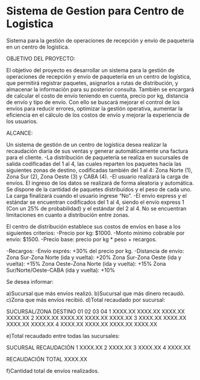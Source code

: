 # Sistema de Gestion para Centro de Logistica
Sistema para la gestión de operaciones de recepción y envío de paquetería en un centro de logística. 

OBJETIVO DEL PROYECTO:

El objetivo del proyecto es desarrollar un sistema para la gestión de operaciones de recepción y envío de paquetería en un centro de logística, que permitirá registrar paquetes, asignarlos a rutas de distribución, y almacenar la información para su posterior consulta. También se encargará de calcular el costo de envío teniendo en cuenta, precio por kg, distancia de envío y tipo de envío.
Con ello se buscará mejorar el control de los envíos para reducir errores, optimizar la gestión operativa, aumentar la eficiencia en el cálculo de los costos de envío y mejorar la experiencia de los usuarios.

ALCANCE:

Un sistema de gestión de un centro de logística desea realizar la recaudación diaria de sus ventas y generar automáticamente una factura para el cliente.
-La distribución de paquetería se realiza en sucursales de salida codificadas del 1 al 4, las cuales reparten los paquetes hacia las siguientes zonas de destino, codificadas también del 1 al 4: Zona Norte (1), Zona Sur (2), Zona Oeste (3) y CABA (4).
-El usuario realizará la carga de envíos. El ingreso de los datos se realizará de forma aleatoria y automática. Se dispone de la cantidad de paquetes distribuídos y el peso de cada uno. La carga finalizará cuando el usuario ingrese “No”.
-El envío express y el estándar se encuentran codificados del 1 al 4, siendo el envío express 1 (Con un 25% de probabilidad) y el estándar del 2 al 4.
No se encuentran limitaciones en cuanto a distribución entre zonas.

El centro de distribución establece sus costos de envíos en base a los siguientes criterios:
-Precio por kg: $1000.
-Monto mínimo cobrable por envío: $1500.
-Precio base: precio por kg * peso + recargos.

-Recargos:
  -Envío exprés: +30% del precio por kg.
  -Distancia de envio:
    Zona Sur-Zona Norte (ida y vuelta): +20%
    Zona Sur-Zona Oeste (ida y vuelta): +15%
    Zona Oeste-Zona Norte (ida y vuelta): +15%
    Zona Sur/Norte/Oeste-CABA (ida y vuelta): +10%

Se desea informar:

a)Sucursal que más envíos realizó.
b)Sucursal que más dinero recaudó.
c)Zona que más envíos recibió.
d)Total recaudado por sucursal:

SUCURSAL/ZONA DESTINO    01          02         03         04
     1              XXXX.XX     XXXX.XX    XXXX.XX    XXXX.XX
     2              XXXX.XX     XXXX.XX    XXXX.XX    XXXX.XX
     3              XXXX.XX     XXXX.XX    XXXX.XX    XXXX.XX
     4              XXXX.XX     XXXX.XX    XXXX.XX    XXXX.XX

e)Total recaudado entre todas las sucursales:

SUCURSAL      RECAUDACIÓN
1                 XXXX.XX
2                 XXXX.XX
3                 XXXX.XX
4                 XXXX.XX

RECAUDACIÓN TOTAL  XXXX.XX

f)Cantidad total de envíos realizados.
